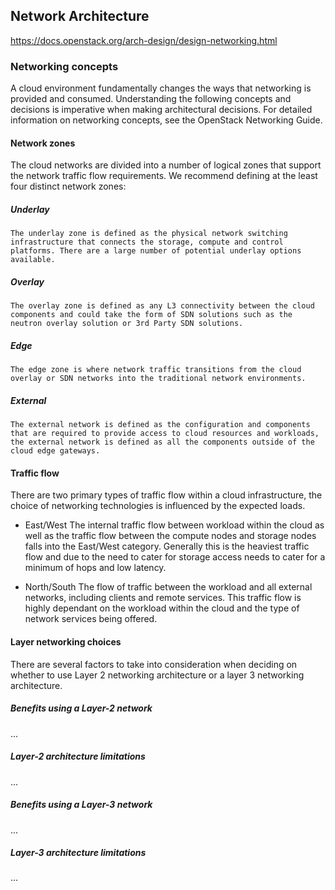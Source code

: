 ## Network Architecture
https://docs.openstack.org/arch-design/design-networking.html

### Networking concepts
A cloud environment fundamentally changes the ways that networking is provided and consumed. Understanding the following concepts and decisions is imperative when making architectural decisions. For detailed information on networking concepts, see the OpenStack Networking Guide.

#### Network zones
The cloud networks are divided into a number of logical zones that support the network traffic flow requirements.
We recommend defining at the least four distinct network zones:
##### Underlay
    The underlay zone is defined as the physical network switching infrastructure that connects the storage, compute and control platforms. There are a large number of potential underlay options available.
##### Overlay
    The overlay zone is defined as any L3 connectivity between the cloud components and could take the form of SDN solutions such as the neutron overlay solution or 3rd Party SDN solutions.
##### Edge
    The edge zone is where network traffic transitions from the cloud overlay or SDN networks into the traditional network environments.
##### External
    The external network is defined as the configuration and components that are required to provide access to cloud resources and workloads, the external network is defined as all the components outside of the cloud edge gateways.

#### Traffic flow
There are two primary types of traffic flow within a cloud infrastructure, the choice of networking technologies is influenced by the expected loads.

- East/West
    The internal traffic flow between workload within the cloud as well as the traffic flow between the compute nodes and storage nodes falls into the East/West category. Generally this is the heaviest traffic flow and due to the need to cater for storage access needs to cater for a minimum of hops and low latency.

- North/South
    The flow of traffic between the workload and all external networks, including clients and remote services. This traffic flow is highly dependant on the workload within the cloud and the type of network services being offered.

#### Layer networking choices
There are several factors to take into consideration when deciding on whether to use Layer 2 networking architecture or a layer 3 networking architecture.

##### Benefits using a Layer-2 network
...
##### Layer-2 architecture limitations
...

##### Benefits using a Layer-3 network
...
##### Layer-3 architecture limitations
...









